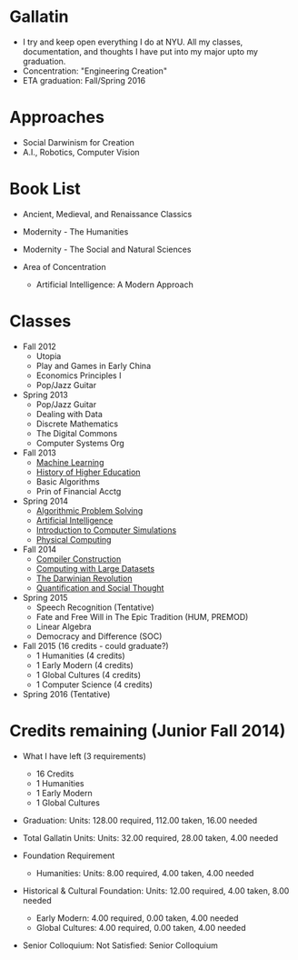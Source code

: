 Gallatin
========

- I try and keep open everything I do at NYU. All my classes, documentation, and thoughts I have put into my major upto my graduation.
- Concentration: "Engineering Creation"
- ETA graduation: Fall/Spring 2016

# Approaches

- Social Darwinism for Creation
- A.I., Robotics, Computer Vision

# Book List

- Ancient, Medieval, and Renaissance Classics

- Modernity - The Humanities

- Modernity - The Social and Natural Sciences

- Area of Concentration
	- Artificial Intelligence: A Modern Approach

# Classes

- Fall 2012
	- Utopia
	- Play and Games in Early China
	- Economics Principles I
	- Pop/Jazz Guitar
- Spring 2013
	- Pop/Jazz Guitar
	- Dealing with Data
	- Discrete Mathematics
	- The Digital Commons
	- Computer Systems Org
- Fall 2013
	- [Machine Learning](https://github.com/AbhiAgarwal/classes/tree/master/Machine%20Learning)
	- [History of Higher Education](https://github.com/AbhiAgarwal/gallatin/tree/master/Classes/History%20of%20Higher%20Education)
	- Basic Algorithms
	- Prin of Financial Acctg
- Spring 2014
	- [Algorithmic Problem Solving](https://github.com/AbhiAgarwal/classes/tree/master/Algorithmic%20Problem%20Solving)
	- [Artificial Intelligence](https://github.com/AbhiAgarwal/classes/tree/master/Artificial%20Intelligence)
	- [Introduction to Computer Simulations](https://github.com/AbhiAgarwal/classes/tree/master/Simulations)
	- [Physical Computing](https://github.com/AbhiAgarwal/classes/tree/master/Physical%20Computing)
- Fall 2014
	- [Compiler Construction](https://github.com/abhiagarwal/compiler)
	- [Computing with Large Datasets](https://github.com/AbhiAgarwal/classes/tree/master/Computing%20with%20Large%20Data%20Sets)
	- [The Darwinian Revolution](https://github.com/AbhiAgarwal/gallatin/tree/master/Classes/The%20Darwinian%20Revolution)
	- [Quantification and Social Thought](https://github.com/AbhiAgarwal/gallatin/tree/master/Classes/Quantification%20and%20Social)
- Spring 2015
	- Speech Recognition (Tentative)
	- Fate and Free Will in The Epic Tradition (HUM, PREMOD)
	- Linear Algebra
	- Democracy and Difference (SOC)
- Fall 2015 (16 credits - could graduate?)
	- 1 Humanities (4 credits)
	- 1 Early Modern (4 credits)
	- 1 Global Cultures (4 credits)
	- 1 Computer Science (4 credits)
- Spring 2016 (Tentative)

# Credits remaining (Junior Fall 2014)

- What I have left (3 requirements)
	- 16 Credits
	- 1 Humanities
	- 1 Early Modern
	- 1 Global Cultures

- Graduation: Units: 128.00 required, 112.00 taken, 16.00 needed
- Total Gallatin Units: Units: 32.00 required, 28.00 taken, 4.00 needed
- Foundation Requirement
	- Humanities: Units: 8.00 required, 4.00 taken, 4.00 needed
- Historical & Cultural Foundation: Units: 12.00 required, 4.00 taken, 8.00 needed
	- Early Modern: 4.00 required, 0.00 taken, 4.00 needed
	- Global Cultures: 4.00 required, 0.00 taken, 4.00 needed
- Senior Colloquium: Not Satisfied: Senior Colloquium
